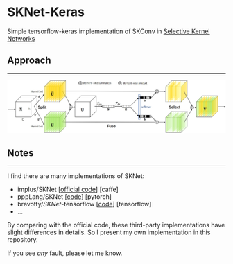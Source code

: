# SKNet-Keras

Simple tensorflow-keras implementation of SKConv in [Selective Kernel Networks](https://arxiv.org/pdf/1903.06586.pdf) 

## Approach

---

![sknet](./figs/sknet.jpg)

## Notes

---

I find there are many implementations of SKNet:

- implus/SKNet [[official code](https://github.com/implus/SKNet)] [caffe]
- pppLang/SKNet [[code](https://github.com/pppLang/SKNet)] [pytorch]
- bravotty/*SKNet*-tensorflow [[code](https://github.com/bravotty/SKNet-tensorflow)] [tensorflow]
-  ...

By comparing with the official code, these third-party implementations have slight differences in details. So I present my own implementation in this repository.

If you see *any* fault, please let me know.